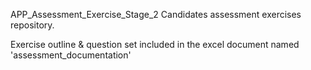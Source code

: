 APP_Assessment_Exercise_Stage_2
Candidates assessment exercises repository.

Exercise outline & question set included in the excel document named 'assessment_documentation'
